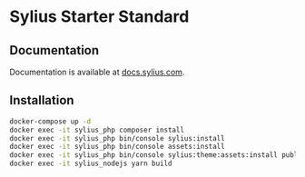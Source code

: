 Sylius Starter Standard
=======================

Documentation
-------------

Documentation is available at [docs.sylius.com](http://docs.sylius.com).

Installation
------------

```bash
docker-compose up -d
docker exec -it sylius_php composer install
docker exec -it sylius_php bin/console sylius:install
docker exec -it sylius_php bin/console assets:install
docker exec -it sylius_php bin/console sylius:theme:assets:install public
docker exec -it sylius_nodejs yarn build
```

